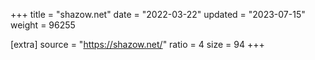 +++
title = "shazow.net"
date = "2022-03-22"
updated = "2023-07-15"
weight = 96255

[extra]
source = "https://shazow.net/"
ratio = 4
size = 94
+++
